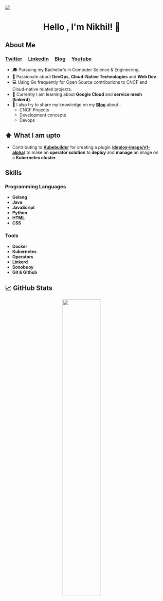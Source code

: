 
<img align="center" src="https://i.imgur.com/4ASafy0.png">

<h1 align="center">Hello , I'm Nikhil! <span class="wave">👋</span></h1>


## About Me

### **[Twitter](https://twitter.com/nikhilstwt)**&nbsp;&nbsp;&nbsp;&nbsp;&nbsp;**[LinkedIn](https://www.linkedin.com/in/nikhil-sharma-3884261b2/)**&nbsp;&nbsp;&nbsp;&nbsp;&nbsp;**[Blog](https://nikhilsblog.hashnode.dev/)**&nbsp;&nbsp;&nbsp;&nbsp;&nbsp;**[Youtube](https://www.youtube.com/channel/UC13FZ3U7cuLIGN9lOo_8cQQ)**


- :mortar_board: Pursuing my Bachelor's in Computer Science & Engineering. 
- :raising_hand: Passionate about **DevOps**, **Cloud-Native Technologies** and **Web Dev**.
- :computer: Using Go frequently for Open Source contributions to CNCF and Cloud-native related projects.
-  🌱 Currently I am learning about **Google Cloud** and **service mesh (linkerd)**.
- :cowboy_hat_face: I also try to share my knowledge on my **[Blog](https://nikhilsblog.hashnode.dev/)** about :
	- CNCF Projects
	- Development concepts
	- Devops

## :arrow_up: What I am upto

- Contributing to **[Kubebuilder](https://github.com/kubernetes-sigs/kubebuilder)** for creating a plugin (**[deploy-image/v1-alpha](https://master.book.kubebuilder.io/plugins/deploy-image-plugin-v1-alpha.html)**) to make an **operator solution** to **deploy** and **manage** an image on a **Kubernetes cluster**.
## Skills 



### Programming Languages
- **Golang**
- **Java**
- **JavaScript**
- **Python**
- **HTML**
- **CSS**

### Tools
- **Docker** 
- **Kubernetes**
- **Operators**
- **Linkerd**
- **Sonobuoy**
- **Git & Github**

<h2> 📈 GitHub Stats </h2>

<!-- ![](https://github-readme-stats.vercel.app/api?username=NikhilSharmaWe&show_icons=true&theme=tokyonight)  -->
<p align="center">
	
  <img width="50%" src="https://github-readme-stats.vercel.app/api?username=NikhilSharmaWe&show_icons=true&theme=algolia&hide_border=true" />
<!--   <img width="48%" src="https://github-readme-streak-stats.herokuapp.com/?user=NikhilSharmaWe&theme=algolia&hide_border=true" /> -->
</p>

